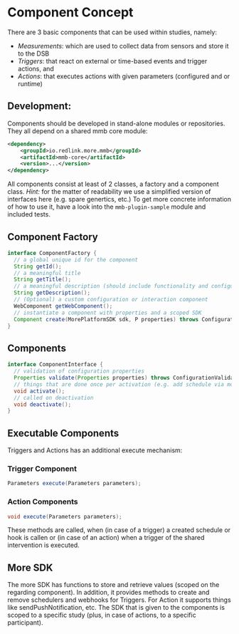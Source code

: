 # Component Concept

There are 3 basic components that can be used within studies, namely:
* _Measurements_: which are used to collect data from sensors and store it to the DSB
* _Triggers_: that react on external or time-based events and trigger actions, and
* _Actions_: that executes actions with given parameters (configured and or runtime)

## Development:
Components should be developed in stand-alone modules or repositories.
They all depend on a shared mmb core module:
```xml
<dependency>
    <groupId>io.redlink.more.mmb</groupId>
    <artifactId>mmb-core</artifactId>
    <version>...</version>
</dependency>
```

All components consist at least of 2 classes, a factory and a component class.
*Hint:* for the matter of readability we use a simplified version of interfaces here (e.g. spare genertics, etc.)
To get more concrete information of how to use it, have a look into the `mmb-plugin-sample` module and included tests.

## Component Factory
```java
interface ComponentFactory {
  // a global unique id for the component
  String getId();
  // a meaningful title
  String getTitle();
  // a meaningful description (should include functionality and configuration details)
  String getDescription();
  // (Optional) a custom configuration or interaction component
  WebComponent getWebComponent();
  // instantiate a component with properties and a scoped SDK
  Component create(MorePlatformSDK sdk, P properties) throws ConfigurationValidationException;
}
```

## Components
```java
interface ComponentInterface {
  // validation of configuration properties  
  Properties validate(Properties properties) throws ConfigurationValidationException;
  // things that are done once per activation (e.g. add schedule via more sdk)
  void activate();
  // called on deactivation
  void deactivate();
}
```

## Executable Components
Triggers and Actions has an additional execute mechanism:
### Trigger Component
```java
Parameters execute(Parameters parameters);
```
### Action Components
```java
void execute(Parameters parameters);
```
These methods are called, when (in case of a trigger) a created schedule or hook is callen or
(in case of an action) when a trigger of the shared intervention is executed.

## More SDK
The more SDK has functions to store and retrieve values (scoped on the regarding component).
In addition, it provides methods to create and remove schedulers and webhooks for Triggers.
For Action it supports things like sendPushNotification, etc.
The SDK that is given to the components is scoped to a specific study (plus, in case of actions, to a specific participant).

